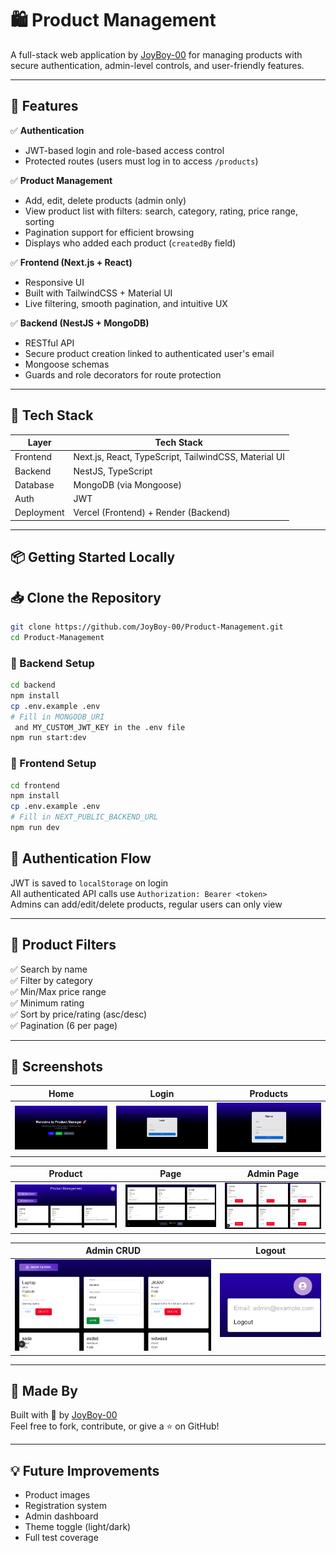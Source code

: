 # 🛍️ Product Management

A full-stack web application by [JoyBoy-00](https://github.com/JoyBoy-00) for managing products with secure authentication, admin-level controls, and user-friendly features.

---

## 🚀 Features

✅ **Authentication**  
- JWT-based login and role-based access control  
- Protected routes (users must log in to access `/products`)

✅ **Product Management**  
- Add, edit, delete products (admin only)  
- View product list with filters: search, category, rating, price range, sorting  
- Pagination support for efficient browsing  
- Displays who added each product (`createdBy` field)

✅ **Frontend (Next.js + React)**  
- Responsive UI  
- Built with TailwindCSS + Material UI  
- Live filtering, smooth pagination, and intuitive UX

✅ **Backend (NestJS + MongoDB)**  
- RESTful API  
- Secure product creation linked to authenticated user's email  
- Mongoose schemas  
- Guards and role decorators for route protection

---

## 🧱 Tech Stack

| Layer       | Tech Stack                                           |
|-------------|------------------------------------------------------|
| Frontend    | Next.js, React, TypeScript, TailwindCSS, Material UI |
| Backend     | NestJS, TypeScript                                   |
| Database    | MongoDB (via Mongoose)                               |
| Auth        | JWT                                                  |
| Deployment  | Vercel (Frontend) + Render (Backend)                 |

---

## 📦 Getting Started Locally

## 📥 Clone the Repository

```bash
git clone https://github.com/JoyBoy-00/Product-Management.git
cd Product-Management
```

### 🔧 Backend Setup

```bash
cd backend
npm install
cp .env.example .env
# Fill in MONGODB_URI
 and MY_CUSTOM_JWT_KEY in the .env file
npm run start:dev
```

### 🎨 Frontend Setup

```bash
cd frontend
npm install
cp .env.example .env
# Fill in NEXT_PUBLIC_BACKEND_URL
npm run dev
```

## 🔐 Authentication Flow

JWT is saved to `localStorage` on login  
All authenticated API calls use `Authorization: Bearer <token>`  
Admins can add/edit/delete products, regular users can only view

---

## 🔎 Product Filters

✅ Search by name  
✅ Filter by category  
✅ Min/Max price range  
✅ Minimum rating  
✅ Sort by price/rating (asc/desc)  
✅ Pagination (6 per page)

---

## 🧪 Screenshots

| Home | Login | Products |
|------|-------|----------|
|![Home](./screenshot/Home.png)| ![Login](./screenshot/login.png) | ![Products](./screenshot/Signup.png) |

| Product | Page | Admin Page |
|------|-------|----------|
|![Home](./screenshot/product.png)| ![Login](./screenshot/page.png) | ![Products](./screenshot/admin_page.png) |

| Admin CRUD | Logout |
|------|-------|
|![Home](./screenshot/admin_post.png)| ![Login](./screenshot/token.png) |

---

## 🙌 Made By

Built with 💙 by [JoyBoy-00](https://github.com/JoyBoy-00)  
Feel free to fork, contribute, or give a ⭐ on GitHub!

---

## 💡 Future Improvements

- Product images  
- Registration system  
- Admin dashboard  
- Theme toggle (light/dark)  
- Full test coverage


